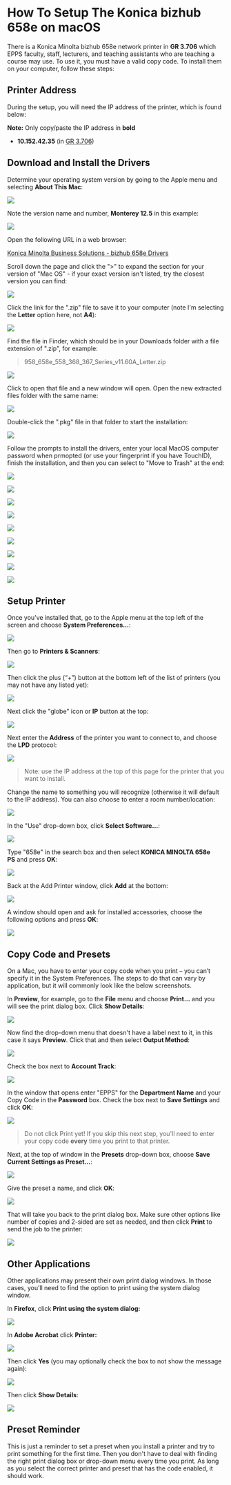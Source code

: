 How To Setup The Konica bizhub 658e on macOS
===============================================

There is a Konica Minolta bizhub 658e network printer in **GR 3.706** which EPPS faculty, staff, lecturers, and teaching assistants who are teaching a course may use. To use it, you must have a valid copy code. To install them on your computer, follow these steps:

## Printer Address

During the setup, you will need the IP address of the printer, which is found below:

**Note:** Only copy/paste the IP address in **bold**

*   **10.152.42.35** (in [GR 3.706](https://map.concept3d.com/?id=1772#!m/550865))

## <a name="#driver"></a>Download and Install the Drivers

Determine your operating system version by going to the Apple menu and selecting **About This Mac**:

![](/images/faq/netprinters-mac/driver-install/1.png)

Note the version name and number, **Monterey 12.5** in this example:

![](/images/faq/netprinters-mac/driver-install/2.png)

Open the following URL in a web browser:

[Konica Minolta Business Solutions - bizhub 658e Drivers](https://onyxweb.mykonicaminolta.com/OneStopProductSupport?appMode=public&productId=2090&categoryId=1&subCategoryId=ft0)

Scroll down the page and click the ">" to expand the section for your version of "Mac OS" - if your exact version isn't listed, try the closest version you can find:

![](/images/faq/netprinters-mac/konica/driver-install/1.png)

Click the link for the ".zip" file to save it to your computer (note I'm selecting the **Letter** option here, not **A4**):

![](/images/faq/netprinters-mac/konica/driver-install/2.png)

Find the file in Finder, which should be in your Downloads folder with a file extension of ".zip", for example:

> 958\_658e\_558\_368\_367\_Series\_v11.60A\_Letter.zip

![](/images/faq/netprinters-mac/konica/driver-install/3.png)

Click to open that file and a new window will open. Open the new extracted files folder with the same name:

![](/images/faq/netprinters-mac/konica/driver-install/4.png)

Double-click the ".pkg" file in that folder to start the installation:

![](/images/faq/netprinters-mac/konica/driver-install/5.png)

Follow the prompts to install the drivers, enter your local MacOS computer password when prmopted (or use your fingerprint if you have TouchID), finish the installation, and then you can select to "Move to Trash" at the end:

![](/images/faq/netprinters-mac/konica/driver-install/6.png)

![](/images/faq/netprinters-mac/konica/driver-install/7.png)

![](/images/faq/netprinters-mac/konica/driver-install/8.png)

![](/images/faq/netprinters-mac/konica/driver-install/9.png)

![](/images/faq/netprinters-mac/konica/driver-install/10.png)

![](/images/faq/netprinters-mac/konica/driver-install/11.png)

![](/images/faq/netprinters-mac/konica/driver-install/12.png)

![](/images/faq/netprinters-mac/konica/driver-install/13.png)

![](/images/faq/netprinters-mac/konica/driver-install/14.png)

## <a name="#setup"></a>Setup Printer

Once you’ve installed that, go to the Apple menu at the top left of the screen and choose **System Preferences…**:

![](/images/faq/netprinters-mac/1.png)

Then go to **Printers & Scanners**:

![](/images/faq/netprinters-mac/2.png)

Then click the plus (“+”) button at the bottom left of the list of printers (you may not have any listed yet):

![](/images/faq/netprinters-mac/3.png)

Next click the "globe" icon or **IP** button at the top:

![](/images/faq/netprinters-mac/4.png)

Next enter the **Address** of the printer you want to connect to, and choose the **LPD** protocol:

![](/images/faq/netprinters-mac/konica/1.png)

> Note: use the IP address at the top of this page for the printer that you want to install.

Change the name to something you will recognize (otherwise it will default to the IP address). You can also choose to enter a room number/location:

![](/images/faq/netprinters-mac/konica/2.png)

In the "Use" drop-down box, click **Select Software…**:

![](/images/faq/netprinters-mac/konica/3.png)

Type "658e" in the search box and then select **KONICA MINOLTA 658e PS** and press **OK**:

![](/images/faq/netprinters-mac/konica/4.png)

Back at the Add Printer window, click **Add** at the bottom:

![](/images/faq/netprinters-mac/konica/5.png)

A window should open and ask for installed accessories, choose the following options and press **OK**:

![](/images/faq/netprinters-mac/konica/6.png)

## <a name="#code-and-preset"></a>Copy Code and Presets

On a Mac, you have to enter your copy code when you print – you can’t specify it in the System Preferences. The steps to do that can vary by application, but it will commonly look like the below screenshots. 

In **Preview**, for example, go to the **File** menu and choose **Print…** and you will see the print dialog box. Click **Show Details**:

![](/images/faq/netprinters-mac/12.png)

Now find the drop-down menu that doesn't have a label next to it, in this case it says **Preview**. Click that and then select **Output Method**:

![](/images/faq/netprinters-mac/konica/7.png)

Check the box next to **Account Track**:

![](/images/faq/netprinters-mac/konica/8.png)

In the window that opens enter "EPPS" for the **Department Name** and your Copy Code in the **Password** box. Check the box next to **Save Settings** and click **OK**:

![](/images/faq/netprinters-mac/konica/9.png)

> Do not click Print yet! If you skip this next step, you'll need to enter your copy code **every** time you print to that printer.

Next, at the top of window in the **Presets** drop-down box, choose **Save Current Settings as Preset...**:

![](/images/faq/netprinters-mac/konica/10.png)

Give the preset a name, and click **OK**:

![](/images/faq/netprinters-mac/konica/11.png)

That will take you back to the print dialog box. Make sure other options like number of copies and 2-sided are set as needed, and then click **Print** to send the job to the printer:

![](/images/faq/netprinters-mac/konica/12.png)

## <a name="other-apps"></a>Other Applications

Other applications may present their own print dialog windows. In those cases, you’ll need to find the option to print using the system dialog window.

In **Firefox**, click **Print using the system dialog:**

![](/images/faq/ricoh-mac/Screen-Shot-2022-04-21-at-8.34.46-AM-2.png)

In **Adobe Acrobat** click **Printer:**

![](/images/faq/ricoh-mac/Screen-Shot-2022-04-21-at-8.35.31-AM.png)

Then click **Yes** (you may optionally check the box to not show the message again):

![](/images/faq/ricoh-mac/Screen-Shot-2022-04-21-at-8.35.51-AM.png)

Then click **Show Details**:

![](/images/faq/ricoh-mac/Screen-Shot-2022-04-21-at-8.36.04-AM-2.png)

## Preset Reminder

This is just a reminder to set a preset when you install a printer and try to print something for the first time. Then you don't have to deal with finding the right print dialog box or drop-down menu every time you print. As long as you select the correct printer and preset that has the code enabled, it should work.